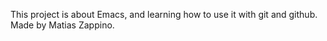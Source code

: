 This project is about Emacs, and learning how to use it with git and github. Made by Matias Zappino.